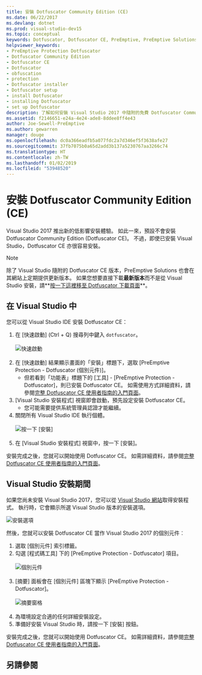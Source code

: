 ```yaml
---
title: 安裝 Dotfuscator Community Edition (CE)
ms.date: 06/22/2017
ms.devlang: dotnet
ms.prod: visual-studio-dev15
ms.topic: conceptual
keywords: Dotfuscator, Dotfuscator CE, PreEmptive, PreEmptive Solutions, PreEmptive Protection, 保護, community edition, obfuscation, .NET, 免費, Visual Studio 2017, 安裝
helpviewer_keywords:
- PreEmptive Protection Dotfuscator
- Dotfuscator Community Edition
- Dotfuscator CE
- Dotfuscator
- obfuscation
- protection
- Dotfuscator installer
- Dotfuscator setup
- install Dotfuscator
- installing Dotfuscator
- set up Dotfuscator
description: 了解如何安裝 Visual Studio 2017 中隨附的免費 Dotfuscator Community Edition。
ms.assetid: f2146651-e24a-4e24-ade8-8ddee8ff4e43
author: Joe-Sewell-PreEmptive
ms.author: gewarren
manager: douge
ms.openlocfilehash: dc0a366eadfb5a077fdc2a7d346ef5f3638afe27
ms.sourcegitcommit: 37fb7075b0a65d2add3b137a5230767aa3266c74
ms.translationtype: HT
ms.contentlocale: zh-TW
ms.lasthandoff: 01/02/2019
ms.locfileid: "53948520"
---
```

# <a name="install-dotfuscator-community-edition-ce"></a>安裝 Dotfuscator Community Edition (CE)

Visual Studio 2017 推出新的低影響安裝體驗。
如此一來，預設不會安裝 Dotfuscator Community Edition (Dotfuscator CE)。
不過，即使已安裝 Visual Studio，Dotfuscator CE 亦很容易安裝。

> [!NOTE]
> 除了 Visual Studio 隨附的 Dotfuscator CE 版本，PreEmptive Solutions 也會在其網站上定期提供更新版本。
> 如果您想要直接下載**最新版本**而不是從 Visual Studio 安裝，請**[按一下這裡移至 Dotfuscator 下載頁面][download]**。

## <a name="within-visual-studio"></a>在 Visual Studio 中

您可以從 Visual Studio IDE 安裝 Dotfuscator CE：

1. 在 [快速啟動] \(Ctrl + Q) 搜尋列中鍵入 `dotfuscator`。 <br/> <br/> ![快速啟動](media/install_from_vs_12.png) <br/> <br/>
2. 在 [快速啟動] 結果顯示畫面的「安裝」標題下，選取 [PreEmptive Protection - Dotfuscator (個別元件)]。
   * 但若看到「功能表」標題下的 [工具] - [PreEmptive Protection - Dotfuscator]，則已安裝 Dotfuscator CE。 如需使用方式詳細資料，請參閱[完整 Dotfuscator CE 使用者指南的入門頁面][get-started]。
3. [Visual Studio 安裝程式] 視窗即會啟動，預先設定安裝 Dotfuscator CE。
   * 您可能需要提供系統管理員認證才能繼續。
4. 關閉所有 Visual Studio IDE 執行個體。 <br/> <br/> ![按一下 [安裝]](media/install_from_vs_345.png) <br/> <br/>
5. 在 [Visual Studio 安裝程式] 視窗中，按一下 [安裝]。

安裝完成之後，您就可以開始使用 Dotfuscator CE。 如需詳細資料，請參閱[完整 Dotfuscator CE 使用者指南的入門頁面][get-started]。

## <a name="during-visual-studio-installation"></a>Visual Studio 安裝期間

如果您尚未安裝 Visual Studio 2017，您可以從 [Visual Studio 網站][2017-install]取得安裝程式。
執行時，它會顯示所選 Visual Studio 版本的安裝選項。

![安裝選項](media/install_ui.png)

然後，您就可以安裝 Dotfuscator CE 當作 Visual Studio 2017 的個別元件︰

1. 選取 [個別元件] 索引標籤。
2. 勾選 [程式碼工具] 下的 [PreEmptive Protection - Dotfuscator] 項目。<br/> <br/> ![個別元件](media/install_individually_12.png) <br/> <br/>
3. [摘要] 面板會在 [個別元件] 區塊下顯示 [PreEmptive Protection - Dotfuscator]。 <br/> <br/> ![摘要窗格](media/install_individually_3.png) <br/> <br/>
4. 為環境設定合適的任何詳細安裝設定。
5. 準備好安裝 Visual Studio 時，請按一下 [安裝] 按鈕。

安裝完成之後，您就可以開始使用 Dotfuscator CE。 如需詳細資料，請參閱[完整 Dotfuscator CE 使用者指南的入門頁面][get-started]。

## <a name="see-also"></a>另請參閱

[This topic in the full Dotfuscator CE User Guide]: https://www.preemptive.com/dotfuscator/ce/docs/help/

<!-- Copyright © 2017 PreEmptive Solutions, LLC -->

[2017-install]:  https://visualstudio.microsoft.com/downloads/#vs-2017
[get-started]:  https://www.preemptive.com/dotfuscator/ce/docs/help/gui_getstarted.html

[download]:  https://www.preemptive.com/products/dotfuscator/downloads

[full]:  https://www.preemptive.com/dotfuscator/ce/docs/help/intro_install.html